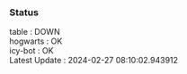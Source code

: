 ### Status


table : DOWN  
hogwarts : OK  
icy-bot : OK  
Latest Update : 2024-02-27 08:10:02.943912
